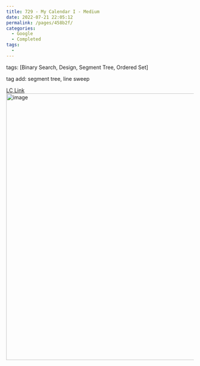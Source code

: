 ```yaml
---
title: 729 - My Calendar I - Medium
date: 2022-07-21 22:05:12
permalink: /pages/458b2f/
categories:
  - Google
  - Completed
tags:
  - 
---
```

tags: [Binary Search, Design, Segment Tree, Ordered Set]

tag add: segment tree, line sweep


[LC Link](https://leetcode.cn/problems/my-calendar-i/)
<img width="718" alt="image" src="https://user-images.githubusercontent.com/41789327/180166260-4ca03d74-f887-49ba-92f3-9a305799d26a.png">

